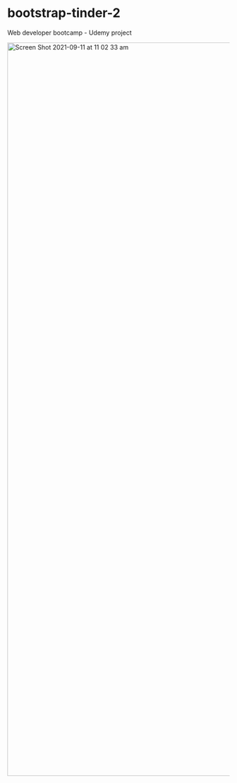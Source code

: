# bootstrap-tinder-2
Web developer bootcamp - Udemy project


<img width="1659" alt="Screen Shot 2021-09-11 at 11 02 33 am" src="https://user-images.githubusercontent.com/26240862/132931188-12293937-9947-45e7-b71b-cccee409f8cc.png">

